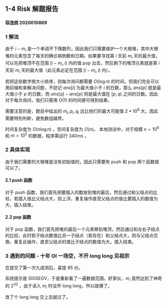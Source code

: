 ## 1-4 Risk  解题报告 ##

#### 容逸朗 2020010869 ####

### 1  解法 ###

由于 $i-m_i$ 是一个单调不下降数列，因此我们只需要维护一个大根堆，其中大根堆的元素包含了每天的确诊病例数和日期。如果要寻找第 $i$ 天前 $m_i$ 天的最大值，可以先把堆顶不在范围 $[i-m_i, i)$ 内的值 pop 出去，然后剩下的堆顶元素就是第 $i$ 天前 $m_i$ 天的最大值（此元素必定在范围 $[i-m_i, i)$ 内）。

若把这些数字按大小排序，则每次询问都需要 $O(\log n)$ 的时间。但我们完全可以用前缀和来解决问题，不妨记 $ans[i]$ 为最大值小于 $i$ 的日数，那么 $ans[p]$ 就是最大值小于 $p$ 的日数，而 $ans[q]-ans[p]$ 则是最大值在 $[p, q)$ 之间的日数。因此对于每次询问，我们只需用 $O(1)$ 的时间便可得到结果。

需要注意的是，题目中给出的 $m_i,p_i,q_i$ 远比他们的最大可能值 $2*10^6$ 大，因此需要特別判断，避免数组越界。

时间复杂度为 $O(n\log n)$ ，空间复杂度为 $O(n)$。
本地测试中，对于规模 $n=10^6$ 和 $m=10^5$ 的数据，程序需运行 $340ms$ 。

### 2  具体实现

由于我们需要的大根堆是没有初始值的，因此只需要有 push 和 pop 两个函数就可以了。

#### 2.1 push 函数

对于 push 函数，我们首先把要插入的数放到堆的最后，然后通过和父结点的比较，若插入值比父结点大，则上浮，重复操作直至父结点的值比要插入的数值为大，插入结束。

#### 2.2 pop 函数

对于 pop 函数，我们首先把堆的最后一个元素移到堆顶，然后通过和左右子结点的比较，此时若子结点数值比另一子结点（若存在）和父结点大，则与父结点交換，重复此操作，直至父结点的值比子结点的数值为大，插入结束。

### 3  遇到的问题 - 十年 OI 一场空，不开 long long 见祖宗

在提交了第一次九成测后，喜提 85 分。

系统提示是 SIGSEGV，于是重新看了一遍数据范围。好家伙，$m_i$ 竟然达到了神奇的 $2^{32}$ ，由于读入 $m_i$ 时没开 long long，所以就爆了。

改了个 long long 交上去就过了。

